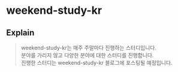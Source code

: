 # weekend-study-kr

## Explain
> weekend-study-kr는 매주 주말마다 진행하는 스터디입니다.
> <br> 분야를 가리지 않고 다양한 분야에 대한 스터디를 진행합니다.
> <br> 진행한 스터디는 weekend-study-kr 블로그에 포스팅될 예정입니다.
